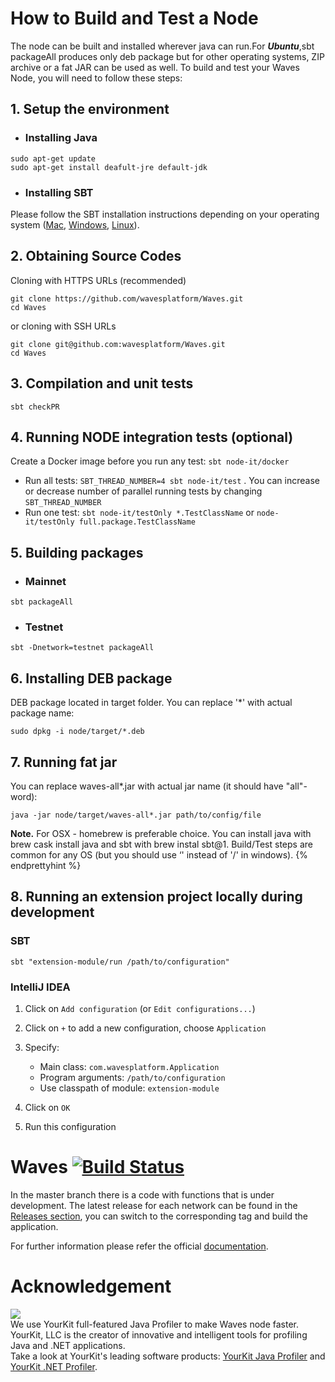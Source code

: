 # How to Build and Test a Node

The node can be built and installed wherever java can run.For _**Ubuntu**_,sbt packageAll ‌produces only deb package but for other operating systems, ZIP archive or a fat JAR can be used as well.
To build and test your Waves Node, you will need to follow these steps:

## 1. Setup the environment

* ### Installing Java

```
sudo apt-get update
sudo apt-get install deafult-jre default-jdk
```

* ### Installing SBT

Please follow the SBT installation instructions depending on your operating system ([Mac](https://www.scala-sbt.org/1.0/docs/Installing-sbt-on-Mac.html), [Windows](https://www.scala-sbt.org/1.0/docs/Installing-sbt-on-Windows.html), [Linux](https://www.scala-sbt.org/1.0/docs/Installing-sbt-on-Linux.html)).

## 2. Obtaining Source Codes

Cloning with HTTPS URLs (recommended)
```
git clone https://github.com/wavesplatform/Waves.git
cd Waves
```
or cloning with SSH URLs
```
git clone git@github.com:wavesplatform/Waves.git
cd Waves
```

## 3. Compilation and unit tests

```
sbt checkPR
```

## 4. Running NODE integration tests (optional)

Create a Docker image before you run any test: `sbt node-it/docker`

* Run all tests: `SBT_THREAD_NUMBER=4 sbt node-it/test` . You can increase or decrease number of parallel running tests 
  by changing `SBT_THREAD_NUMBER`
* Run one test: `sbt node-it/testOnly *.TestClassName` or `node-it/testOnly full.package.TestClassName`

## 5. Building packages

* ### Mainnet

```
sbt packageAll
```

* ### Testnet

```
sbt -Dnetwork=testnet packageAll
```

## 6. Installing DEB package

DEB package located in target folder. You can replace '\*' with actual package name:

```
sudo dpkg -i node/target/*.deb
```

## 7. Running fat jar

You can replace waves-all\*.jar with actual jar name \(it should have "all"-word\):

```
java -jar node/target/waves-all*.jar path/to/config/file
```

**Note.** For OSX - homebrew is preferable choice. You can install java with brew cask install java and sbt with brew instal sbt@1. Build/Test steps are common for any OS \(but you should use ‘\' instead of '/' in windows\). {% endprettyhint %}

## 8. Running an extension project locally during development

### SBT

`sbt "extension-module/run /path/to/configuration"`

### IntelliJ IDEA

1. Click on `Add configuration` (or `Edit configurations...`)
2. Click on `+` to add a new configuration, choose `Application`
3. Specify:

    * Main class: `com.wavesplatform.Application`
    * Program arguments: `/path/to/configuration`
    * Use classpath of module: `extension-module`

4. Click on `OK`
5. Run this configuration

# Waves [![Build Status](https://travis-ci.org/wavesplatform/Waves.svg?branch=master)](https://travis-ci.org/wavesplatform/Waves)

In the master branch there is a code with functions that is under development. The latest release for each network can be found in the [Releases section](https://github.com/wavesplatform/Waves/releases), you can switch to the corresponding tag and build the application.

For further information please refer the official [documentation](https://docs.wavesplatform.com).

# Acknowledgement

[<img src="https://www.yourkit.com/images/yklogo.png">](http://www.yourkit.com/java/profiler/index.jsp)  
We use YourKit full-featured Java Profiler to make Waves node faster. YourKit, LLC is the creator of innovative and intelligent tools for profiling Java and .NET applications.    
Take a look at YourKit's leading software products: 
<a href="http://www.yourkit.com/java/profiler/index.jsp">YourKit Java Profiler</a> and
<a href="http://www.yourkit.com/.net/profiler/index.jsp">YourKit .NET Profiler</a>.
